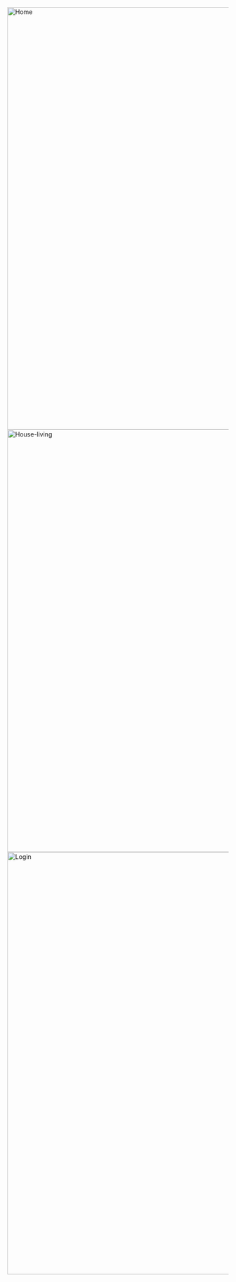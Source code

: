 <img width="960" alt="Home" src= "homepage.png">
<img width="960" alt="House-living" src="sentimentpage.png">
<img width="960" alt="Login" src="Stresspage.png">
